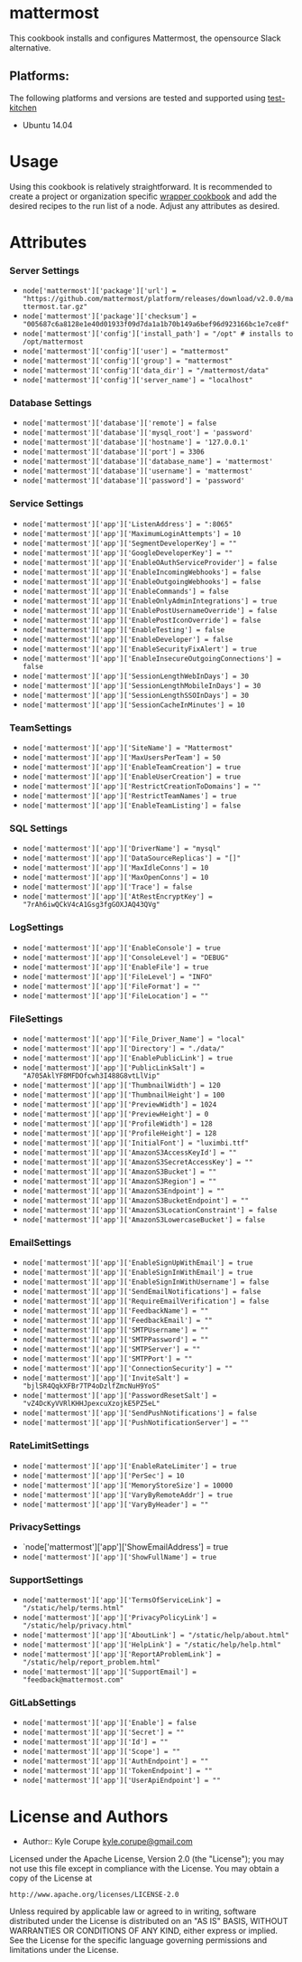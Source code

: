 # mattermost

This cookbook installs and configures Mattermost, the opensource Slack alternative.


## Platforms:  

The following platforms and versions are tested and supported using [test-kitchen](http://kitchen.ci/)  

* Ubuntu 14.04 

Usage
=====

Using this cookbook is relatively straightforward. It is recommended to create a project or organization specific [wrapper cookbook](https://www.chef.io/blog/2013/12/03/doing-wrapper-cookbooks-right/) and add the desired recipes to the run list of a node. Adjust any attributes as desired.

Attributes
==========

### Server Settings
* `node['mattermost']['package']['url'] = "https://github.com/mattermost/platform/releases/download/v2.0.0/mattermost.tar.gz"`
* `node['mattermost']['package']['checksum'] = "005687c6a8128e1e40d01933f09d7da1a1b70b149a6bef96d923166bc1e7ce8f"`
* `node['mattermost']['config']['install_path'] = "/opt" # installs to /opt/mattermost`
* `node['mattermost']['config']['user'] = "mattermost"`
* `node['mattermost']['config']['group'] = "mattermost"`
* `node['mattermost']['config']['data_dir'] = "/mattermost/data"`
* `node['mattermost']['config']['server_name'] = "localhost"` 

### Database Settings
* `node['mattermost']['database']['remote'] = false`
* `node['mattermost']['database']['mysql_root'] = 'password'`
* `node['mattermost']['database']['hostname'] = '127.0.0.1'`
* `node['mattermost']['database']['port'] = 3306`
* `node['mattermost']['database']['database_name'] = 'mattermost'`
* `node['mattermost']['database']['username'] = 'mattermost'`
* `node['mattermost']['database']['password'] = 'password'`

### Service Settings
* `node['mattermost']['app']['ListenAddress'] = ":8065"`
* `node['mattermost']['app']['MaximumLoginAttempts'] = 10`
* `node['mattermost']['app']['SegmentDeveloperKey'] = ""`
* `node['mattermost']['app']['GoogleDeveloperKey'] = ""`
* `node['mattermost']['app']['EnableOAuthServiceProvider'] = false`
* `node['mattermost']['app']['EnableIncomingWebhooks'] = false`
* `node['mattermost']['app']['EnableOutgoingWebhooks'] = false`
* `node['mattermost']['app']['EnableCommands'] = false`
* `node['mattermost']['app']['EnableOnlyAdminIntegrations'] = true`
* `node['mattermost']['app']['EnablePostUsernameOverride'] = false`
* `node['mattermost']['app']['EnablePostIconOverride'] = false`
* `node['mattermost']['app']['EnableTesting'] = false`
* `node['mattermost']['app']['EnableDeveloper'] = false`
* `node['mattermost']['app']['EnableSecurityFixAlert'] = true`
* `node['mattermost']['app']['EnableInsecureOutgoingConnections'] = false`
* `node['mattermost']['app']['SessionLengthWebInDays'] = 30`
* `node['mattermost']['app']['SessionLengthMobileInDays'] = 30`
* `node['mattermost']['app']['SessionLengthSSOInDays'] = 30`
* `node['mattermost']['app']['SessionCacheInMinutes'] = 10`

### TeamSettings
* `node['mattermost']['app']['SiteName'] = "Mattermost"`
* `node['mattermost']['app']['MaxUsersPerTeam'] = 50`
* `node['mattermost']['app']['EnableTeamCreation'] = true`
* `node['mattermost']['app']['EnableUserCreation'] = true`
* `node['mattermost']['app']['RestrictCreationToDomains'] = ""`
* `node['mattermost']['app']['RestrictTeamNames'] = true`
* `node['mattermost']['app']['EnableTeamListing'] = false`

### SQL Settings
* `node['mattermost']['app']['DriverName'] = "mysql"`
* `node['mattermost']['app']['DataSourceReplicas'] = "[]"`
* `node['mattermost']['app']['MaxIdleConns'] = 10`
* `node['mattermost']['app']['MaxOpenConns'] = 10`
* `node['mattermost']['app']['Trace'] = false`
* `node['mattermost']['app']['AtRestEncryptKey'] = "7rAh6iwQCkV4cA1Gsg3fgGOXJAQ43QVg"`

### LogSettings
* `node['mattermost']['app']['EnableConsole'] = true`
* `node['mattermost']['app']['ConsoleLevel'] = "DEBUG"`
* `node['mattermost']['app']['EnableFile'] = true`
* `node['mattermost']['app']['FileLevel'] = "INFO"`
* `node['mattermost']['app']['FileFormat'] = ""`
* `node['mattermost']['app']['FileLocation'] = ""`

### FileSettings
* `node['mattermost']['app']['File_Driver_Name'] = "local"`
* `node['mattermost']['app']['Directory'] = "./data/"`
* `node['mattermost']['app']['EnablePublicLink'] = true`
* `node['mattermost']['app']['PublicLinkSalt'] = "A705AklYF8MFDOfcwh3I488G8vtLlVip"`
* `node['mattermost']['app']['ThumbnailWidth'] = 120`
* `node['mattermost']['app']['ThumbnailHeight'] = 100`
* `node['mattermost']['app']['PreviewWidth'] = 1024`
* `node['mattermost']['app']['PreviewHeight'] = 0`
* `node['mattermost']['app']['ProfileWidth'] = 128`
* `node['mattermost']['app']['ProfileHeight'] = 128`
* `node['mattermost']['app']['InitialFont'] = "luximbi.ttf"`
* `node['mattermost']['app']['AmazonS3AccessKeyId'] = ""`
* `node['mattermost']['app']['AmazonS3SecretAccessKey'] = ""`
* `node['mattermost']['app']['AmazonS3Bucket'] = ""`
* `node['mattermost']['app']['AmazonS3Region'] = ""`
* `node['mattermost']['app']['AmazonS3Endpoint'] = ""`
* `node['mattermost']['app']['AmazonS3BucketEndpoint'] = ""`
* `node['mattermost']['app']['AmazonS3LocationConstraint'] = false`
* `node['mattermost']['app']['AmazonS3LowercaseBucket'] = false`

### EmailSettings
* `node['mattermost']['app']['EnableSignUpWithEmail'] = true`
* `node['mattermost']['app']['EnableSignInWithEmail'] = true`
* `node['mattermost']['app']['EnableSignInWithUsername'] = false`
* `node['mattermost']['app']['SendEmailNotifications'] = false`
* `node['mattermost']['app']['RequireEmailVerification'] = false`
* `node['mattermost']['app']['FeedbackName'] = ""`
* `node['mattermost']['app']['FeedbackEmail'] = ""`
* `node['mattermost']['app']['SMTPUsername'] = ""`
* `node['mattermost']['app']['SMTPPassword'] = ""`
* `node['mattermost']['app']['SMTPServer'] = ""`
* `node['mattermost']['app']['SMTPPort'] = ""`
* `node['mattermost']['app']['ConnectionSecurity'] = ""`
* `node['mattermost']['app']['InviteSalt'] = "bjlSR4QqkXFBr7TP4oDzlfZmcNuH9YoS"`
* `node['mattermost']['app']['PasswordResetSalt'] = "vZ4DcKyVVRlKHHJpexcuXzojkE5PZ5eL"`
* `node['mattermost']['app']['SendPushNotifications'] = false`
* `node['mattermost']['app']['PushNotificationServer'] = ""`

### RateLimitSettings
* `node['mattermost']['app']['EnableRateLimiter'] = true`
* `node['mattermost']['app']['PerSec'] = 10`
* `node['mattermost']['app']['MemoryStoreSize'] = 10000`
* `node['mattermost']['app']['VaryByRemoteAddr'] = true`
* `node['mattermost']['app']['VaryByHeader'] = ""`

### PrivacySettings
* `node['mattermost']['app']['ShowEmailAddress'] = true
* `node['mattermost']['app']['ShowFullName'] = true`

### SupportSettings
* `node['mattermost']['app']['TermsOfServiceLink'] = "/static/help/terms.html"`
* `node['mattermost']['app']['PrivacyPolicyLink'] = "/static/help/privacy.html"`
* `node['mattermost']['app']['AboutLink'] = "/static/help/about.html"`
* `node['mattermost']['app']['HelpLink'] = "/static/help/help.html"`
* `node['mattermost']['app']['ReportAProblemLink'] = "/static/help/report_problem.html"`
* `node['mattermost']['app']['SupportEmail'] = "feedback@mattermost.com"`

### GitLabSettings
* `node['mattermost']['app']['Enable'] = false`
* `node['mattermost']['app']['Secret'] = ""`
* `node['mattermost']['app']['Id'] = ""`
* `node['mattermost']['app']['Scope'] = ""`
* `node['mattermost']['app']['AuthEndpoint'] = ""`
* `node['mattermost']['app']['TokenEndpoint'] = ""`
* `node['mattermost']['app']['UserApiEndpoint'] = ""`

License and Authors
===================

* Author:: Kyle Corupe <kyle.corupe@gmail.com>

Licensed under the Apache License, Version 2.0 (the "License");
you may not use this file except in compliance with the License.
You may obtain a copy of the License at

    http://www.apache.org/licenses/LICENSE-2.0

Unless required by applicable law or agreed to in writing, software
distributed under the License is distributed on an "AS IS" BASIS,
WITHOUT WARRANTIES OR CONDITIONS OF ANY KIND, either express or implied.
See the License for the specific language governing permissions and
limitations under the License.

